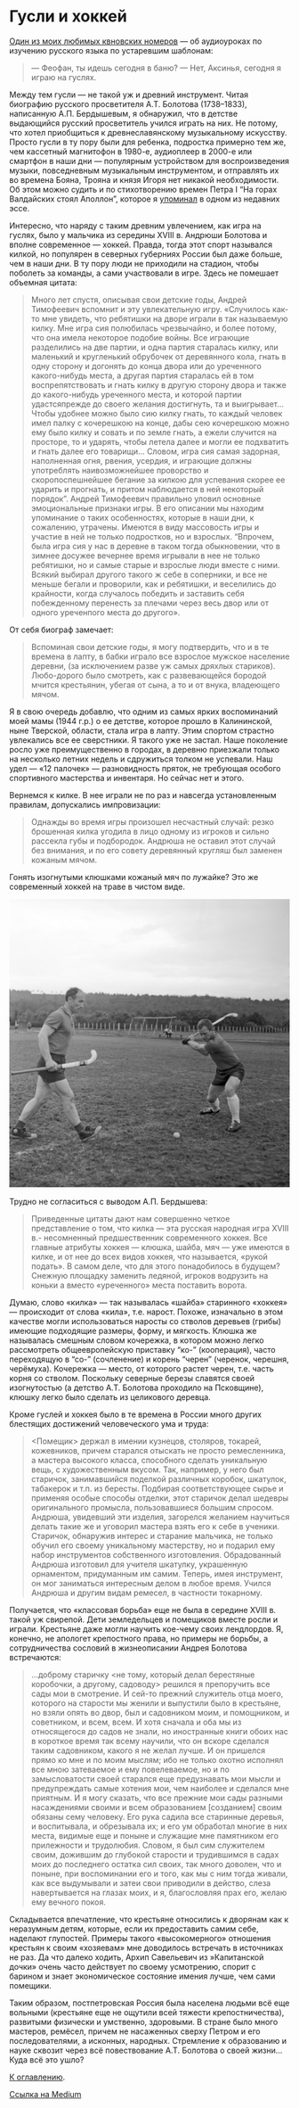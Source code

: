 # Гусли и хоккей


[Один из моих любимых квновских номеров](https://www.youtube.com/watch?v=Dz-NhKo-Nhk) — об аудиоуроках по изучению русского языка по устаревшим шаблонам:

> — Феофан, ты идешь сегодня в баню? 
— Нет, Аксинья, сегодня я играю на гуслях.

Между тем гусли — не такой уж и древний инструмент. Читая биографию русского просветителя А.Т. Болотова (1738–1833), написанную  А.П. Бердышевым, я обнаружил, что в детстве выдающийся русский просветитель учился играть на них. Не потому, что хотел приобщиться к древнеславянскому музыкальному искусству. Просто гусли в ту пору были для ребенка, подростка примерно тем же, чем кассетный магнитофон в 1980-е, аудиоплеер в 2000-е или смартфон в наши дни — популярным устройством для воспроизведения музыки, повседневным музыкальным инструментом, и отправлять их во времена Бояна, Трояна и князя Игоря нет никакой необходимости. Об этом можно судить и по стихотворению времен Петра I “На горах Валдайских стоял Аполлон”, которое я [упоминал](/articles/na-gorah-valdajskih-hodil-apollon) в одном из недавних эссе.

Интересно, что наряду с таким древним увлечением, как игра на гуслях, было у мальчика из середины XVIII в. Андрюши Болотова и вполне современное — хоккей. Правда, тогда этот спорт назывался килкой, но популярен в северных губерниях России был даже больше, чем в наши дни. В ту пору люди не приходили на стадион, чтобы поболеть за команды, а сами участвовали в игре. Здесь не помешает объемная цитата:

> Много лет спустя, описывая свои детские годы, Андрей Тимофеевич вспомнит и эту увлекательную игру. «Случилось как-то мне увидеть, что ребятишки на дворе играли в так называемую килку. Мне игра сия полюбилась чрезвычайно, и более потому, что она имела некоторое подобие войны. Все играющие разделились на две партии, и одна партия старалась килку, или маленький и кругленький обрубочек от деревянного кола, гнать в одну сторону и догонять до конца двора или до уреченного какого-нибудь места, а другая партия старалась ей в том воспрепятствовать и гнать килку в другую сторону двора и также до какого-нибудь уреченного места, и которой партии удастсяпрежде до своего желания достигнуть, та и выигрывает… Чтобы удобнее можно было сию килку гнать, то каждый человек имел палку с кочерешкою на конце, дабы сею кочерешкою можно ему было килку и совать и по земле гнать, а ежели случится на просторе, то и ударять, чтобы летела далее и могли ее подхватить и гнать далее его товарищи… Словом, игра сия самая задорная, наполненная огня, рвения, усердия, и играющие должны употреблять наивозможнейшее проворство и скоропоспешнейшее бегание за килкою для успевания скорее ее ударить и прогнать, и притом наблюдается в ней некоторый порядок”. Андрей Тимофеевич правильно уловил основные эмоциональные признаки игры. В его описании мы находим упоминание о таких особенностях, которые в наши дни, к сожалению, утрачены. Имеются в виду массовость игры и участие в ней не только подростков, но и взрослых. “Впрочем, была игра сия у нас в деревне в таком тогда обыкновении, что в зимнее досужее вечернее время игрывали в нее не только ребятишки, но и самые старые и взрослые люди вместе с ними. Всякий выбирал другого такого ж себе в соперники, и все не меньше бегали и проворили, как и ребятишки, и веселились до крайности, когда случалось победить и заставить себя побежденному перенесть за плечами через весь двор или от одного уреченпого места до другого».

От себя биограф замечает:

> Вспоминая свои детские годы, я могу подтвердить, что и в те времена в лапту, в бабки играло все взрослое мужское население деревни, (за исключением разве уж самых дряхлых стариков). Любо-дорого было смотреть, как с развевающейся бородой мчится крестьянин, убегая от сына, а то и от внука, владеющего мячом.

Я в свою очередь добавлю, что одним из самых ярких воспоминаний моей мамы (1944 г.р.) о ее детстве, которое прошло в Калининской, ныне Тверской, области, стала игра в лапту. Этим спортом страстно увлекались все ее сверстники. Я такого уже не застал. Наше поколение росло уже преимущественно в городах, в деревню приезжали только на несколько летних недель и сдружиться толком не успевали. Наш удел — «12 палочек» — разновидность пряток, не требующая особого спортивного мастерства и инвентаря. Но сейчас нет и этого.

Вернемся к килке. В нее играли не по раз и навсегда установленным правилам, допускались импровизации:

> Однажды во время игры произошел несчастный случай: резко брошенная килка угодила в лицо одному из игроков и сильно рассекла губы и подбородок. Андрюша не оставил этот случай без внимания, и по его совету деревянный кругляш был заменен кожаным мячом.

Гонять изогнутыми клюшками кожаный мяч по лужайке? Это же современный хоккей на траве в чистом виде.

<img src="img/hockey.png" alt="Современный хоккей на траве." />

Трудно не согласиться с выводом А.П. Бердышева:

> Приведенные цитаты дают нам совершенно четкое представление о том, что килка — эта русская народная игра XVIII в.- несомненный предшественник современного хоккея. Все главные атрибуты хоккея — клюшка, шайба, мяч — уже имеются в килке, и от нее до всех видов хоккея, что называется, «рукой подать». В самом деле, что для этого понадобилось в будущем? Снежную площадку заменить ледяной, игроков водрузить на коньки а вместо «уреченного» места поставить ворота.

Думаю, слово «килка» — так называлась «шайба» старинного «хоккея» — происходит от слова «кила», т.е. нарост. Похоже, изначально в этом качестве могли использоваться наросты со стволов деревьев (грибы) имеющие подходящие размеры, форму, и мягкость. Клюшка же называлась смешным словом кочережка, в котором можно легко рассмотреть общеевропейскую приставку “ко-” (кооперация), часто переходящую в “со-” (сочленение) и корень “черен” (черенок, черешня, черёмуха). Кочережка — место, от которого растет черен, т.е. часть корня со стволом. Поскольку северные березы славятся своей изогнутостью (а детство А.Т. Болотова проходило на Псковщине), клюшку легко было сделать из целикового деревца.

Кроме гуслей и хоккея было в те времена в России много других блестящих достижений человеческого ума и труда:

> <Помещик> держал в имении кузнецов, столяров, токарей, кожевников, причем старался отыскать не просто ремесленника, а мастера высокого класса, способного сделать уникальную вещь, с художественным вкусом. Так, например, у него был старичок, занимавшийся поделкой различных коробок, шкатулок, табакерок и т.п. из бересты. Подбирая соответствующее сырье и применяя особые способы отделки, этот старичок делал шедевры оригинального промысла, пользовавшиеся большим спросом. Андрюша, увидевший эти изделия, загорелся желанием научиться делать такие же и уговорил мастера взять его к себе в ученики. Старичок, обнаружив интерес и старание мальчика, не только обучил его своему уникальному мастерству, но и подарил ему набор инструментов собственного изготовления. Обрадованный Андрюша изготовил для учителя шкатулку, украшенную орнаментом, придуманным им самим. Теперь, имея инструмент, он мог заниматься интересным делом в любое время. Учился Андрюша и другим видам ремесел, в частности токарному.

Получается, что «классовая борьба» еще не была в середине XVIII в. такой уж свирепой. Дети земледельцев и помещиков вместе росли и играли. Крестьяне даже могли научить кое-чему своих лендлордов. Я, конечно, не апологет крепостного права, но примеры не борьбы, а сотрудничества сословий в жизнеописании Андрея Болотова встречаются:

> …доброму старичку <не тому, который делал берестяные коробочки, а другому, садоводу> решился я препоручить все сады мои в смотрение. И сей-то прежний служитель отца моего, которого на старости мы женили и выпустили было в крестьяне, но взяли опять во двор, был и садовником моим, и помощником, и советником, и всем, всем. И хотя сначала и оба мы из относящегося до садов не знали, но иностранные книги обоих нас в короткое время так всему научили, что он вскоре сделался таким садовником, какого я не желал лучше. И он пришелся прямо ко мне и по моим мыслям; ибо не только охотно исполнял все мною затеваемое и ему повелеваемое, но и по замысловатости своей старался еще предузнавать мои мысли и предупреждать самые хотения мои, чем наиболее и сделался мне приятным. И я могу сказать, что все прежние мои сады разными насаждениями своими и всем образованием [созданием] своим обязаны сему человеку. Его рука садила все старинные деревья, и воспитывала, и обрезывала их; и его ум обработал многие в них места, видимые еще и поныне и служащие мне памятником его прилежности и трудолюбия. Словом, я был сим служителем своим, дожившим до глубокой старости и трудившимся в садах моих до последнего остатка сил своих, так много доволен, что и поныне, при воспоминании его и того, как мы с ним тогда живали, как все выдумывали и затеи свои приводили в действо, слеза навертывается на глазах моих, и я, благословляя прах его, желаю ему вечного покоя.

Складывается впечатление, что крестьяне относились к дворянам как к неразумным детям, которые, если их предоставить самим себе, наделают глупостей. Примеры такого «высокомерного» отношения крестьян к своим «хозяевам» мне доводилось встречать в источниках не раз. Да что далеко ходить, Архип Савельевич из »Капитанской дочки» очень часто действует по своему усмотрению, спорит с барином и знает экономическое состояние имения лучше, чем сами помещики.

Таким образом, постпетровская Россия была населена людьми всё еще вольными (крестьяне еще не ощутили всей тяжести крепостничества), развитыми физически и умственно, здоровыми. В стране было много мастеров, ремёсел, причем не насаженных сверху Петром и его последователями, а исконных, народных. Стремление к образованию и науке сквозит через всё повествование А.Т. Болотова о своей жизни… Куда всё это ушло?

[К оглавлению](/#toc).

[Ссылка на Medium](https://yababay.medium.com/%D0%B3%D1%83%D1%81%D0%BB%D0%B8-%D0%B8-%D1%85%D0%BE%D0%BA%D0%BA%D0%B5%D0%B9-b728807eb154)
